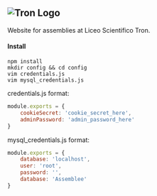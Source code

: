 ## ![Tron Logo](http://www.mercatinolibri.it/system/schools/1_logos_medium.jpg?1356651800)
Website for assemblies at Liceo Scientifico Tron.
#### Install
```
npm install
mkdir config && cd config
vim credentials.js
vim mysql_credentials.js
```
credentials.js format:
```javascript
module.exports = {
    cookieSecret: 'cookie_secret_here',
    adminPassword: 'admin_password_here'
}
```
mysql_credentials.js format:
```javascript
module.exports = {
    database: 'localhost',
    user: 'root',
    password: '',
    database: 'Assemblee'
}
```

